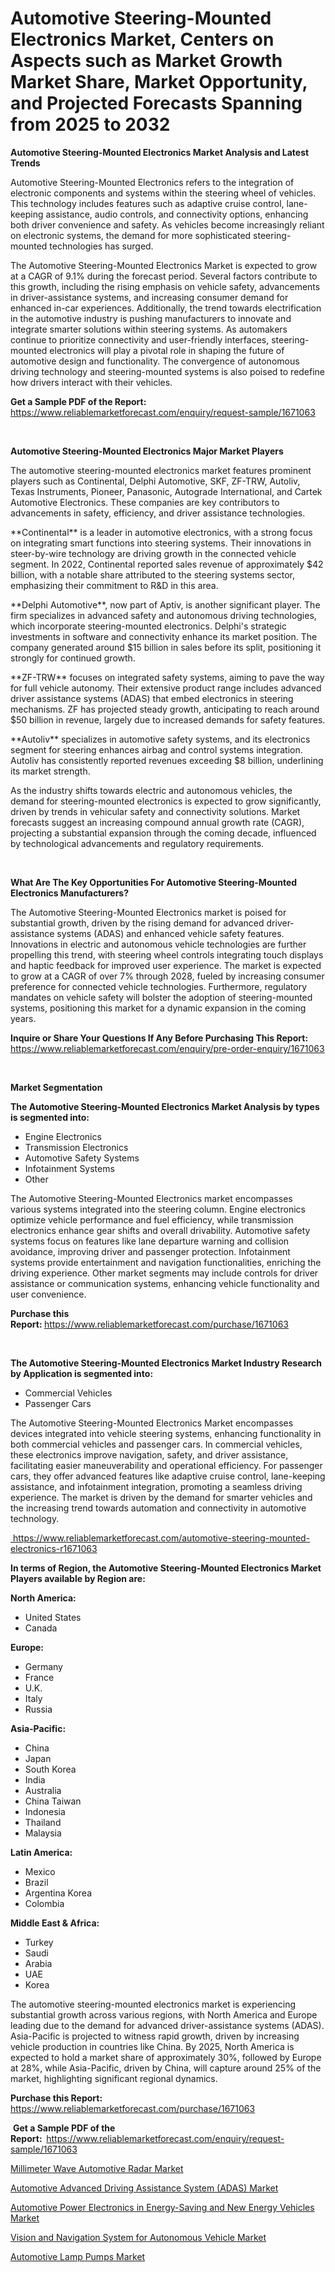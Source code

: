 <p><h1>Automotive Steering-Mounted Electronics Market, Centers on Aspects such as Market Growth Market Share, Market Opportunity, and Projected Forecasts Spanning from 2025 to 2032</h1></p><p><strong>Automotive Steering-Mounted Electronics Market Analysis and Latest Trends</strong></p>
<p><p>Automotive Steering-Mounted Electronics refers to the integration of electronic components and systems within the steering wheel of vehicles. This technology includes features such as adaptive cruise control, lane-keeping assistance, audio controls, and connectivity options, enhancing both driver convenience and safety. As vehicles become increasingly reliant on electronic systems, the demand for more sophisticated steering-mounted technologies has surged.</p><p>The Automotive Steering-Mounted Electronics Market is expected to grow at a CAGR of 9.1% during the forecast period. Several factors contribute to this growth, including the rising emphasis on vehicle safety, advancements in driver-assistance systems, and increasing consumer demand for enhanced in-car experiences. Additionally, the trend towards electrification in the automotive industry is pushing manufacturers to innovate and integrate smarter solutions within steering systems. As automakers continue to prioritize connectivity and user-friendly interfaces, steering-mounted electronics will play a pivotal role in shaping the future of automotive design and functionality. The convergence of autonomous driving technology and steering-mounted systems is also poised to redefine how drivers interact with their vehicles.</p></p>
<p><strong>Get a Sample PDF of the Report:&nbsp;</strong> <a href="https://www.reliablemarketforecast.com/enquiry/request-sample/1671063?utm_campaign=1875&utm_medium=2&utm_source=Github&utm_content=ia&utm_term=25032025&utm_id=automotive-steering-mounted-electronics">https://www.reliablemarketforecast.com/enquiry/request-sample/1671063</a></p>
<p>&nbsp;</p>
<p><strong>Automotive Steering-Mounted Electronics Major Market Players</strong></p>
<p><p>The automotive steering-mounted electronics market features prominent players such as Continental, Delphi Automotive, SKF, ZF-TRW, Autoliv, Texas Instruments, Pioneer, Panasonic, Autograde International, and Cartek Automotive Electronics. These companies are key contributors to advancements in safety, efficiency, and driver assistance technologies.</p><p>**Continental** is a leader in automotive electronics, with a strong focus on integrating smart functions into steering systems. Their innovations in steer-by-wire technology are driving growth in the connected vehicle segment. In 2022, Continental reported sales revenue of approximately $42 billion, with a notable share attributed to the steering systems sector, emphasizing their commitment to R&D in this area.</p><p>**Delphi Automotive**, now part of Aptiv, is another significant player. The firm specializes in advanced safety and autonomous driving technologies, which incorporate steering-mounted electronics. Delphi's strategic investments in software and connectivity enhance its market position. The company generated around $15 billion in sales before its split, positioning it strongly for continued growth.</p><p>**ZF-TRW** focuses on integrated safety systems, aiming to pave the way for full vehicle autonomy. Their extensive product range includes advanced driver assistance systems (ADAS) that embed electronics in steering mechanisms. ZF has projected steady growth, anticipating to reach around $50 billion in revenue, largely due to increased demands for safety features.</p><p>**Autoliv** specializes in automotive safety systems, and its electronics segment for steering enhances airbag and control systems integration. Autoliv has consistently reported revenues exceeding $8 billion, underlining its market strength.</p><p>As the industry shifts towards electric and autonomous vehicles, the demand for steering-mounted electronics is expected to grow significantly, driven by trends in vehicular safety and connectivity solutions. Market forecasts suggest an increasing compound annual growth rate (CAGR), projecting a substantial expansion through the coming decade, influenced by technological advancements and regulatory requirements.</p></p>
<p>&nbsp;</p>
<p><strong>What Are The Key Opportunities For Automotive Steering-Mounted Electronics Manufacturers?</strong></p>
<p><p>The Automotive Steering-Mounted Electronics market is poised for substantial growth, driven by the rising demand for advanced driver-assistance systems (ADAS) and enhanced vehicle safety features. Innovations in electric and autonomous vehicle technologies are further propelling this trend, with steering wheel controls integrating touch displays and haptic feedback for improved user experience. The market is expected to grow at a CAGR of over 7% through 2028, fueled by increasing consumer preference for connected vehicle technologies. Furthermore, regulatory mandates on vehicle safety will bolster the adoption of steering-mounted systems, positioning this market for a dynamic expansion in the coming years.</p></p>
<p><strong>Inquire or Share Your Questions If Any Before Purchasing This Report:</strong> <a href="https://www.reliablemarketforecast.com/enquiry/pre-order-enquiry/1671063?utm_campaign=1875&utm_medium=2&utm_source=Github&utm_content=ia&utm_term=25032025&utm_id=automotive-steering-mounted-electronics">https://www.reliablemarketforecast.com/enquiry/pre-order-enquiry/1671063</a></p>
<p>&nbsp;</p>
<p><strong>Market Segmentation</strong></p>
<p><strong>The Automotive Steering-Mounted Electronics Market Analysis by types is segmented into:</strong></p>
<p><ul><li>Engine Electronics</li><li>Transmission Electronics</li><li>Automotive Safety Systems</li><li>Infotainment Systems</li><li>Other</li></ul></p>
<p><p>The Automotive Steering-Mounted Electronics market encompasses various systems integrated into the steering column. Engine electronics optimize vehicle performance and fuel efficiency, while transmission electronics enhance gear shifts and overall drivability. Automotive safety systems focus on features like lane departure warning and collision avoidance, improving driver and passenger protection. Infotainment systems provide entertainment and navigation functionalities, enriching the driving experience. Other market segments may include controls for driver assistance or communication systems, enhancing vehicle functionality and user convenience.</p></p>
<p><strong>Purchase this Report:&nbsp;</strong><a href="https://www.reliablemarketforecast.com/purchase/1671063?utm_campaign=1875&utm_medium=2&utm_source=Github&utm_content=ia&utm_term=25032025&utm_id=automotive-steering-mounted-electronics">https://www.reliablemarketforecast.com/purchase/1671063</a></p>
<p>&nbsp;</p>
<p><strong>The Automotive Steering-Mounted Electronics Market Industry Research by Application is segmented into:</strong></p>
<p><ul><li>Commercial Vehicles</li><li>Passenger Cars</li></ul></p>
<p><p>The Automotive Steering-Mounted Electronics Market encompasses devices integrated into vehicle steering systems, enhancing functionality in both commercial vehicles and passenger cars. In commercial vehicles, these electronics improve navigation, safety, and driver assistance, facilitating easier maneuverability and operational efficiency. For passenger cars, they offer advanced features like adaptive cruise control, lane-keeping assistance, and infotainment integration, promoting a seamless driving experience. The market is driven by the demand for smarter vehicles and the increasing trend towards automation and connectivity in automotive technology.</p></p>
<p><a href="https://www.reliablemarketforecast.com/automotive-steering-mounted-electronics-r1671063?utm_campaign=1875&utm_medium=2&utm_source=Github&utm_content=ia&utm_term=25032025&utm_id=automotive-steering-mounted-electronics">&nbsp;https://www.reliablemarketforecast.com/automotive-steering-mounted-electronics-r1671063</a></p>
<p><strong>In terms of Region, the Automotive Steering-Mounted Electronics Market Players available by Region are:</strong></p>
<p>
    <p> <strong> North America: </strong>
        <ul>
            <li>United States</li>
            <li>Canada</li>
        </ul>
        </p> 
    <p> <strong> Europe: </strong>
        <ul>
            <li>Germany</li>
            <li>France</li>
            <li>U.K.</li>
            <li>Italy</li>
            <li>Russia</li>
        </ul>
        </p> 
    <p> <strong> Asia-Pacific: </strong>
        <ul>
            <li>China</li>
            <li>Japan</li>
            <li>South Korea</li>
            <li>India</li>
            <li>Australia</li>
            <li>China Taiwan</li>
            <li>Indonesia</li>
            <li>Thailand</li>
            <li>Malaysia</li>
        </ul>
        </p> 
    <p> <strong> Latin America: </strong>
        <ul>
            <li>Mexico</li>
            <li>Brazil</li>
            <li>Argentina Korea</li>
            <li>Colombia</li>
        </ul>
        </p> 
    <p> <strong> Middle East & Africa: </strong>
        <ul>
            <li>Turkey</li>
            <li>Saudi</li>
            <li>Arabia</li>
            <li>UAE</li>
            <li>Korea</li>
        </ul>
    </p>
    </p>
<p><p>The automotive steering-mounted electronics market is experiencing substantial growth across various regions, with North America and Europe leading due to the demand for advanced driver-assistance systems (ADAS). Asia-Pacific is projected to witness rapid growth, driven by increasing vehicle production in countries like China. By 2025, North America is expected to hold a market share of approximately 30%, followed by Europe at 28%, while Asia-Pacific, driven by China, will capture around 25% of the market, highlighting significant regional dynamics.</p></p>
<p><strong>Purchase this Report: </strong><a href="https://www.reliablemarketforecast.com/purchase/1671063?utm_campaign=1875&utm_medium=2&utm_source=Github&utm_content=ia&utm_term=25032025&utm_id=automotive-steering-mounted-electronics">https://www.reliablemarketforecast.com/purchase/1671063</a></p>
<p>&nbsp;<strong>Get a Sample PDF of the Report:&nbsp;&nbsp;</strong><a href="https://www.reliablemarketforecast.com/enquiry/request-sample/1671063?utm_campaign=1875&utm_medium=2&utm_source=Github&utm_content=ia&utm_term=25032025&utm_id=automotive-steering-mounted-electronics">https://www.reliablemarketforecast.com/enquiry/request-sample/1671063</a></p>
<p><strong></strong></p>
<p><p><a href="https://github.com/sitarzerpa3d/Market-Research-Report-List-1/blob/main/millimeter-wave-automotive-radar-market.md?utm_campaign=1875&utm_medium=2&utm_source=Github&utm_content=ia&utm_term=25032025&utm_id=automotive-steering-mounted-electronics">Millimeter Wave Automotive Radar Market</a></p><p><a href="https://github.com/kevoncesya4j/Market-Research-Report-List-1/blob/main/automotive-advanced-driving-assistance-system-adas-market.md?utm_campaign=1875&utm_medium=2&utm_source=Github&utm_content=ia&utm_term=25032025&utm_id=automotive-steering-mounted-electronics">Automotive Advanced Driving Assistance System (ADAS) Market</a></p><p><a href="https://github.com/omemaeuseda/Market-Research-Report-List-1/blob/main/automotive-power-electronics-in-energy-saving-and-new-energy-vehicles-market.md?utm_campaign=1875&utm_medium=2&utm_source=Github&utm_content=ia&utm_term=25032025&utm_id=automotive-steering-mounted-electronics">Automotive Power Electronics in Energy-Saving and New Energy Vehicles Market</a></p><p><a href="https://github.com/rentzszaszjn/Market-Research-Report-List-1/blob/main/vision-and-navigation-system-for-autonomous-vehicle-market.md?utm_campaign=1875&utm_medium=2&utm_source=Github&utm_content=ia&utm_term=25032025&utm_id=automotive-steering-mounted-electronics">Vision and Navigation System for Autonomous Vehicle Market</a></p><p><a href="https://github.com/yenagmah/Market-Research-Report-List-1/blob/main/automotive-lamp-pumps-market.md?utm_campaign=1875&utm_medium=2&utm_source=Github&utm_content=ia&utm_term=25032025&utm_id=automotive-steering-mounted-electronics">Automotive Lamp Pumps Market</a></p></p>